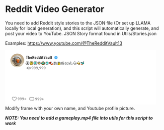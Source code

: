 # Reddit Video Generator

You need to add Reddit style stories to the JSON file (Or set up LLAMA locally for local generation), and this script will automatically generate, and post your video to YouTube. 
JSON Story format found in Utils/Stories.json

Examples: https://www.youtube.com/@TheRedditVault13  

![Title_Image](utils/reddit_frame.png) \
Modify frame with your own name, and Youtube profile picture.

***NOTE: You need to add a gameplay.mp4 file into utils for this script to work***
